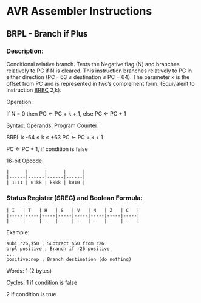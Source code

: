 AVR Assembler Instructions
==========================

BRPL - Branch if Plus
---------------------

### <a href="" id="N13A85"></a> Description:

Conditional relative branch. Tests the Negative flag (N) and branches relatively to PC if N is cleared. This instruction branches relatively to PC in either direction (PC - 63 ≤ destination ≤ PC + 64). The parameter k is the offset from PC and is represented in two’s complement form. (Equivalent to instruction <a href="avrassembler.wb_BRBC.html" class="xref" title="BRBC - Branch if Bit in SREG is Cleared">BRBC</a> 2,k).

Operation:

If N = 0 then PC ← PC + k + 1, else PC ← PC + 1

Syntax: Operands: Program Counter:

BRPL k -64 ≤ k ≤ +63 PC ← PC + k + 1

PC ← PC + 1, if condition is false

16-bit Opcode:

```
|      |      |      |      |
|------|------|------|------|
| 1111 | 01kk | kkkk | k010 |
```
### <a href="" id="N13ABE"></a> Status Register (SREG) and Boolean Formula:

```
| I   | T   | H   | S   | V   | N   | Z   | C   |
|-----|-----|-----|-----|-----|-----|-----|-----|
| -   | -   | -   | -   | -   | -   | -   | -   |
```
Example:

``` programlisting
subi r26,$50 ; Subtract $50 from r26
brpl positive ; Branch if r26 positive
...
positive:nop ; Branch destination (do nothing)
```

Words: 1 (2 bytes)

Cycles: 1 if condition is false

2 if condition is true
